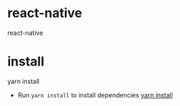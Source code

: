 # react-native
react-native

# install
yarn install
- Run ```yarn install``` to install dependencies
[yarn install](https://classic.yarnpkg.com/en/docs/cli/install/)
